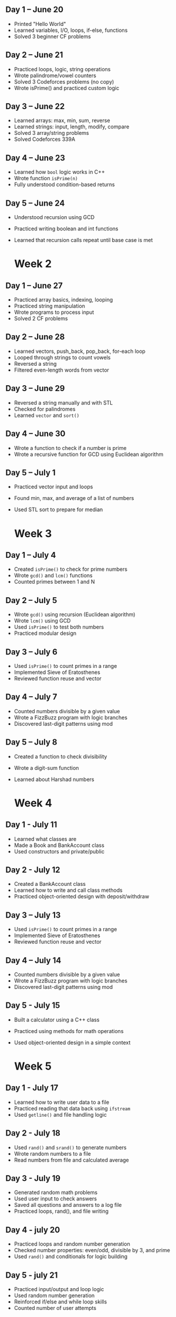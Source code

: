 ## Day 1 – June 20
- Printed "Hello World"
- Learned variables, I/O, loops, if-else, functions
- Solved 3 beginner CF problems

## Day 2 – June 21
- Practiced loops, logic, string operations
- Wrote palindrome/vowel counters
- Solved 3 Codeforces problems (no copy)
- Wrote isPrime() and practiced custom logic

## Day 3 – June 22
- Learned arrays: max, min, sum, reverse
- Learned strings: input, length, modify, compare
- Solved 3 array/string problems
- Solved Codeforces 339A

## Day 4 – June 23
- Learned how `bool` logic works in C++
- Wrote function `isPrime(n)`
- Fully understood condition-based returns

## Day 5 – June 24
- Understood recursion using GCD
- Practiced writing boolean and int functions
- Learned that recursion calls repeat until base case is met

  # Week 2 


## Day 1 – June 27
- Practiced array basics, indexing, looping
- Practiced string manipulation
- Wrote programs to process input
- Solved 2 CF problems

## Day 2 – June 28
- Learned vectors, push_back, pop_back, for-each loop
- Looped through strings to count vowels
- Reversed a string
- Filtered even-length words from vector

## Day 3 – June 29
- Reversed a string manually and with STL
- Checked for palindromes
- Learned `vector` and `sort()`

## Day 4 – June 30
- Wrote a function to check if a number is prime
- Wrote a recursive function for GCD using Euclidean algorithm

## Day 5 – July 1
- Practiced vector input and loops
- Found min, max, and average of a list of numbers
- Used STL sort to prepare for median

  # Week 3 


## Day 1 – July 4
- Created `isPrime()` to check for prime numbers
- Wrote `gcd()` and `lcm()` functions
- Counted primes between 1 and N
## Day 2 – July 5
- Wrote `gcd()` using recursion (Euclidean algorithm)
- Wrote `lcm()` using GCD
- Used `isPrime()` to test both numbers
- Practiced modular design
## Day 3 – July 6
- Used `isPrime()` to count primes in a range
- Implemented Sieve of Eratosthenes
- Reviewed function reuse and vector<bool>
## Day 4 – July 7
- Counted numbers divisible by a given value
- Wrote a FizzBuzz program with logic branches
- Discovered last-digit patterns using mod
## Day 5 – July 8
- Created a function to check divisibility
- Wrote a digit-sum function
- Learned about Harshad numbers


  # Week 4

## Day 1 - July 11
- Learned what classes are
- Made a Book and BankAccount class
- Used constructors and private/public
## Day 2 - July 12
- Created a BankAccount class
- Learned how to write and call class methods
- Practiced object-oriented design with deposit/withdraw
## Day 3 – July 13
- Used `isPrime()` to count primes in a range
- Implemented Sieve of Eratosthenes
- Reviewed function reuse and vector<bool>
## Day 4 – July 14
- Counted numbers divisible by a given value
- Wrote a FizzBuzz program with logic branches
- Discovered last-digit patterns using mod
## Day 5 - July 15
- Built a calculator using a C++ class
- Practiced using methods for math operations
- Used object-oriented design in a simple context

  # Week 5

## Day 1 - July 17
- Learned how to write user data to a file
- Practiced reading that data back using `ifstream`
- Used `getline()` and file handling logic
## Day 2 - July 18
- Used `rand()` and `srand()` to generate numbers
- Wrote random numbers to a file
- Read numbers from file and calculated average
## Day 3 - July 19
- Generated random math problems
- Used user input to check answers
- Saved all questions and answers to a log file
- Practiced loops, rand(), and file writing
## Day 4 - july 20
- Practiced loops and random number generation
- Checked number properties: even/odd, divisible by 3, and prime
- Used `rand()` and conditionals for logic building
## Day 5 - july 21
- Practiced input/output and loop logic
- Used random number generation
- Reinforced if/else and while loop skills
- Counted number of user attempts
